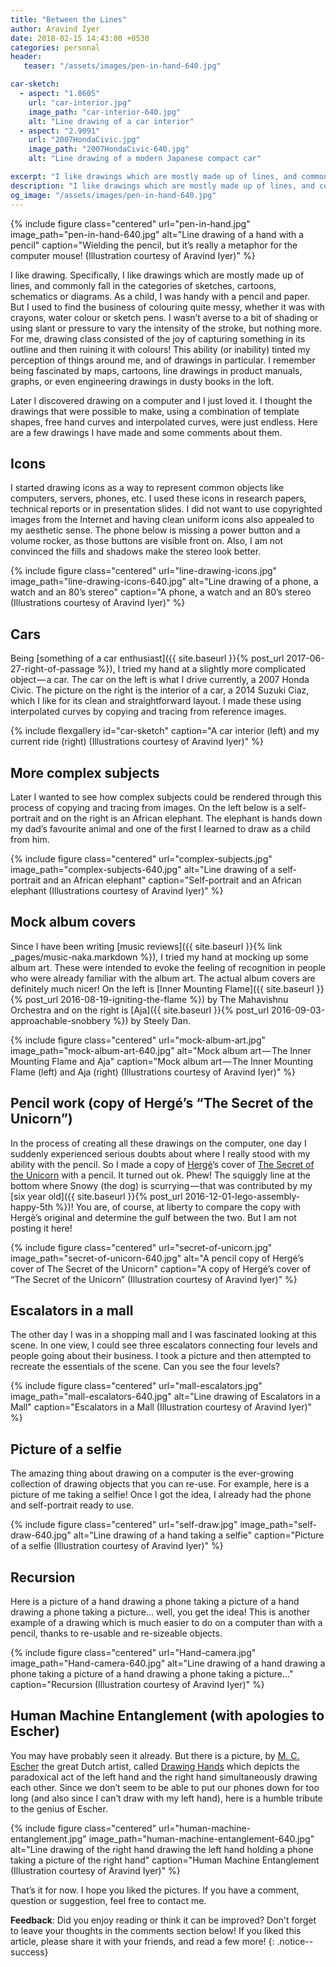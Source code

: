 ```yaml
---
title: "Between the Lines"
author: Aravind Iyer
date: 2018-02-15 14:43:00 +0530
categories: personal 
header:
   teaser: "/assets/images/pen-in-hand-640.jpg" 

car-sketch:
  - aspect: "1.8605"
    url: "car-interior.jpg"
    image_path: "car-interior-640.jpg"
    alt: "Line drawing of a car interior"
  - aspect: "2.9091"
    url: "2007HondaCivic.jpg"
    image_path: "2007HondaCivic-640.jpg"
    alt: "Line drawing of a modern Japanese compact car"

excerpt: "I like drawings which are mostly made up of lines, and commonly fall in the categories of sketches, cartoons, schematics or diagrams. Being quite terrible at colouring, drawing class for me, consisted of the joy of capturing something in its outline and then ruining it with colours! Once I discovered drawing on a computer, I just loved it. I thought the drawings that were possible to make, using a combination of template shapes, free hand curves and interpolated curves, were just endless. Here are a few drawings I have made and some comments about them."
description: "I like drawings which are mostly made up of lines, and commonly fall in the categories of sketches, cartoons, schematics or diagrams. Being quite terrible at colouring, drawing class for me, consisted of the joy of capturing something in its outline and then ruining it with colours! Once I discovered drawing on a computer, I just loved it. I thought the drawings that were possible to make, using a combination of template shapes, free hand curves and interpolated curves, were just endless. Here are a few drawings I have made and some comments about them."
og_image: "/assets/images/pen-in-hand-640.jpg" 
---
```

{% include figure class="centered" url="pen-in-hand.jpg" image_path="pen-in-hand-640.jpg" alt="Line drawing of a hand with a pencil" caption="Wielding the pencil, but it’s really a metaphor for the computer mouse! (Illustration courtesy of Aravind Iyer)" %}

I like drawing. Specifically, I like drawings which are mostly made up of lines, and commonly fall in the categories of sketches, cartoons, schematics or diagrams. As a child, I was handy with a pencil and paper. But I used to find the business of colouring quite messy, whether it was with crayons, water colour or sketch pens. I wasn’t averse to a bit of shading or using slant or pressure to vary the intensity of the stroke, but nothing more. For me, drawing class consisted of the joy of capturing something in its outline and then ruining it with colours! This ability (or inability) tinted my perception of things around me, and of drawings in particular. I remember being fascinated by maps, cartoons, line drawings in product manuals, graphs, or even engineering drawings in dusty books in the loft.

Later I discovered drawing on a computer and I just loved it. I thought the drawings that were possible to make, using a combination of template shapes, free hand curves and interpolated curves, were just endless. Here are a few drawings I have made and some comments about them.

## Icons

I started drawing icons as a way to represent common objects like computers, servers, phones, etc. I used these icons in research papers, technical reports or in presentation slides. I did not want to use copyrighted images from the Internet and having clean uniform icons also appealed to my aesthetic sense. The phone below is missing a power button and a volume rocker, as those buttons are visible front on. Also, I am not convinced the fills and shadows make the stereo look better.

{% include figure class="centered" url="line-drawing-icons.jpg" image_path="line-drawing-icons-640.jpg" alt="Line drawing of a phone, a watch and an 80’s stereo" caption="A phone, a watch and an 80’s stereo (Illustrations courtesy of Aravind Iyer)" %}

## Cars

Being [something of a car enthusiast]({{ site.baseurl }}{% post_url 2017-06-27-right-of-passage %}), I tried my hand at a slightly more complicated object — a car. The car on the left is what I drive currently, a 2007 Honda Civic. The picture on the right is the interior of a car, a 2014 Suzuki Ciaz, which I like for its clean and straightforward layout. I made these using interpolated curves by copying and tracing from reference images.

{% include flexgallery id="car-sketch" caption="A car interior (left) and my current ride (right) (Illustrations courtesy of Aravind Iyer)" %}

## More complex subjects

Later I wanted to see how complex subjects could be rendered through this process of copying and tracing from images. On the left below is a self-portrait and on the right is an African elephant. The elephant is hands down my dad’s favourite animal and one of the first I learned to draw as a child from him.

{% include figure class="centered" url="complex-subjects.jpg" image_path="complex-subjects-640.jpg" alt="Line drawing of a self-portrait and an African elephant" caption="Self-portrait and an African elephant (Illustrations courtesy of Aravind Iyer)" %}

## Mock album covers

Since I have been writing [music reviews]({{ site.baseurl }}{% link _pages/music-naka.markdown %}), I tried my hand at mocking up some album art. These were intended to evoke the feeling of recognition in people who were already familiar with the album art. The actual album covers are definitely much nicer! On the left is [Inner Mounting Flame]({{ site.baseurl }}{% post_url 2016-08-19-igniting-the-flame %}) by The Mahavishnu Orchestra and on the right is [Aja]({{ site.baseurl }}{% post_url 2016-09-03-approachable-snobbery %}) by Steely Dan.

{% include figure class="centered" url="mock-album-art.jpg" image_path="mock-album-art-640.jpg" alt="Mock album art — The Inner Mounting Flame and Aja" caption="Mock album art — The Inner Mounting Flame (left) and Aja (right) (Illustrations courtesy of Aravind Iyer)" %}

## Pencil work (copy of Hergé’s “The Secret of the Unicorn”)

In the process of creating all these drawings on the computer, one day I suddenly experienced serious doubts about where I really stood with my ability with the pencil. So I made a copy of [Hergé](https://en.wikipedia.org/wiki/Hergé)’s cover of [The Secret of the Unicorn](https://en.wikipedia.org/wiki/The_Secret_of_the_Unicorn) with a pencil. It turned out ok. Phew! The squiggly line at the bottom where Snowy (the dog) is scurrying — that was contributed by my [six year old]({{ site.baseurl }}{% post_url 2016-12-01-lego-assembly-happy-5th %})! You are, of course, at liberty to compare the copy with Hergè’s original and determine the gulf between the two. But I am not posting it here!

{% include figure class="centered" url="secret-of-unicorn.jpg" image_path="secret-of-unicorn-640.jpg" alt="A pencil copy of Hergé’s cover of The Secret of the Unicorn" caption="A copy of Hergé’s cover of “The Secret of the Unicorn” (Illustration courtesy of Aravind Iyer)" %}

## Escalators in a mall

The other day I was in a shopping mall and I was fascinated looking at this scene. In one view, I could see three escalators connecting four levels and people going about their business. I took a picture and then attempted to recreate the essentials of the scene. Can you see the four levels?

{% include figure class="centered" url="mall-escalators.jpg" image_path="mall-escalators-640.jpg" alt="Line drawing of Escalators in a Mall" caption="Escalators in a Mall (Illustration courtesy of Aravind Iyer)" %}

## Picture of a selfie

The amazing thing about drawing on a computer is the ever-growing collection of drawing objects that you can re-use. For example, here is a picture of me taking a selfie! Once I got the idea, I already had the phone and self-portrait ready to use.

{% include figure class="centered" url="self-draw.jpg" image_path="self-draw-640.jpg" alt="Line drawing of a hand taking a selfie" caption="Picture of a selfie (Illustration courtesy of Aravind Iyer)" %}

## Recursion

Here is a picture of a hand drawing a phone taking a picture of a hand drawing a phone taking a picture… well, you get the idea! This is another example of a drawing which is much easier to do on a computer than with a pencil, thanks to re-usable and re-sizeable objects.

{% include figure class="centered" url="Hand-camera.jpg" image_path="Hand-camera-640.jpg" alt="Line drawing of a hand drawing a phone taking a picture of a hand drawing a phone taking a picture…" caption="Recursion (Illustration courtesy of Aravind Iyer)" %}

## Human Machine Entanglement (with apologies to Escher)

You may have probably seen it already. But there is a picture, by [M. C. Escher](https://en.wikipedia.org/wiki/M._C._Escher) the great Dutch artist, called [Drawing Hands](https://en.wikipedia.org/wiki/Drawing_Hands) which depicts the paradoxical act of the left hand and the right hand simultaneously drawing each other. Since we don’t seem to be able to put our phones down for too long (and also since I can’t draw with my left hand), here is a humble tribute to the genius of Escher.

{% include figure class="centered" url="human-machine-entanglement.jpg" image_path="human-machine-entanglement-640.jpg" alt="Line drawing of the right hand drawing the left hand holding a phone taking a picture of the right hand" caption="Human Machine Entanglement (Illustration courtesy of Aravind Iyer)" %}

That’s it for now. I hope you liked the pictures. If you have a comment, question or suggestion, feel free to contact me.

**Feedback**: Did you enjoy reading or think it can be improved? Don't forget to leave your thoughts in the comments section below! If you liked this article, please share it with your friends, and read a few more! 
{: .notice--success}
